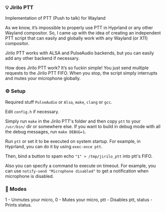 ### 💡 Jirilo PTT
Implementation of PTT (Push to talk) for Wayland

As we know, it’s impossible to properly use PTT in Hyprland or any other Wayland compositor. So, I came up with the idea of creating an independent PTT script that can easily and globally work with any Wayland (or X11) compositor.

Jirilo PTT works with ALSA and PulseAudio backends, but you can easily add any other backend if necessary. 

How does Jirilo PTT work? It’s so fuckin simple! You just send multiple requests to the Jirilo PTT FIFO. When you stop, the script simply interrupts and mutes your microphone globally.

### ⚙️ Setup
Required stuff `PulseAudio` or `Alsa`, `make`, `clang` or `gcc`.

Edit `config.h` if necessary.

Simply run `make` in the Jirilo PTT's folder and then copy `ptt` to your `/usr/bin/` dir or somewhere else. If you want to build in debug mode with all the debug messages, run `make DEBUG=1`.

Run `ptt` or set it to be executed on system startup. For example, in Hyprland, you can do it by using `exec-once ptt`.

Then, bind a button to spam echo `"1" > /tmp/jirilo_ptt` into ptt's FIFO.

Also you can specify a command to execute on timeout. For example, you can use `notify-send "Microphone disabled"` to get a notification when microphone is disabled.

### 🔧 Modes
1 - Unmutes your micro,
0 - Mutes your micro,
ptt - Disables ptt,
status - Prints status.
